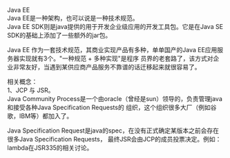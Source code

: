 Java EE   
Java EE是一种架构，也可以说是一种技术规范。   
Java EE SDK则是java提供的用于开发企业级应用的开发工具包。它是在Java SE SDK的基础上添加了一些额外的jar包。

Java EE 作为一套技术规范，其商业实现产品有多种，单单国产的Java EE应用服务器实现就有3个。"一种规范 + 多种实现"是程序
员界的老套路了，该方式对企业非常友好，当遇到某供应商产品服务不靠谱的话迁移起来就很容易了。

相关概念：   
1、JCP 与 JSR。   
Java Community Process是一个由oracle（曾经是sun）领导的，负责管理java和接受各种Java Specification Requests的
组织，这个组织很多大厂（例如谷歌，IBM等）都加入了。   

Java Specification Request是java的spec，在没有正式确定某版本之前会存在很多Java Specification Requests，
最终JSR会由JCP的成员投票决定。例如：lambda在JSR335的相关讨论。

